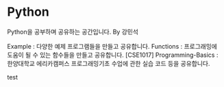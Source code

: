 # Python
Python을 공부하며 공유하는 공간입니다.   By 강민석

Example : 다양한 예제 프로그램들을 만들고 공유합니다.
Functions : 프로그래밍에 도움이 될 수 있는 함수들을 만들고 공유합니다.
[CSE1017] Programming-Basics : 한양대학교 에리카캠퍼스 프로그래밍기초 수업에 관한 실습 코드 등을 공유합니다.

test
